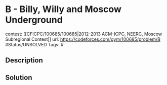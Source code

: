 # B - Billy, Willy and Moscow Underground

contest: [[CFICPC/100685/100685|2012-2013 ACM-ICPC, NEERC, Moscow Subregional Contest]]
url: https://codeforces.com/gym/100685/problem/B
#Status/UNSOLVED
Tags: #

## Description

## Solution

